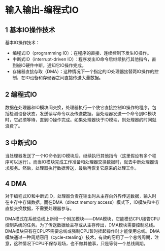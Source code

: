 ﻿# 输入输出-编程式IO #

## 1 基本IO操作技术 ##

基本IO操作技术：

* 编程式IO（programming IO）：在程序的直接、连续控制下发生IO操作。
* 中断式IO（interrupt-driven IO）：程序发出IO命令后继续执行其他指令，直到被IO硬件中断，通知它IO操作完成。
* 存储器直接存取（DMA）：这种情况下一个指定的IO处理器接替两IO操作的控制，在IO设备和存储器之间直接传送大量数据。

## 2 编程式IO ##

数据在处理器和IO模块间交换，处理器执行一个使它直接控制IO操作的程序，包括检测设备状态，发送读写命令以及传送数据。当处理器发送一个命令到IO模块时，它必须等待，直到IO操作完成。如果处理器快于IO模块，则处理器的时间就浪费了。

## 3 中断式IO ##

当处理器发送了一个IO命令到IO模块后，继续执行其他指令（这里假设有多个程序可以运行）。而当IO模块完成工作准备和处理器交换数据时，就去中断处理器请求服务。然后，处理器执行数据传送，最后再恢复它原来的处理工作。

## 4 DMA ##

对于编程式IO和中断式IO，处理器负责在输出时从主存向外界传送数据，输入时在主存中存储数据。而在DMA（direct memory access）模式下，IO模块和主存直接交换数据，不需要处理器参与。

DMA模式在系统总线上新增一个附加模块——DMA模块，它能模仿CPU接管CPU控制系统的任务。为了传送数据给主存或从主存传出，DMA模块需要控制总线。DMA模块只有在CPU不需要总线或强制CPU暂时挂起操作时才能使用总线。DMA模块通过一种周期窃用（cycle-stealing）技术，有效的窃用了一个总线周期，注意，这种情况下CPU不保存现场，也不做其他事，只是等待一个总线周期。